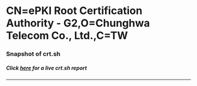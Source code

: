 # CN=ePKI Root Certification Authority - G2,O=Chunghwa Telecom Co.\, Ltd.,C=TW
### Snapshot of crt.sh
##### Click [here](https://crt.sh/?q=Serial_F74E180C99E27B8D9F794FB1B7C0BF48) for a live crt.sh report

---
